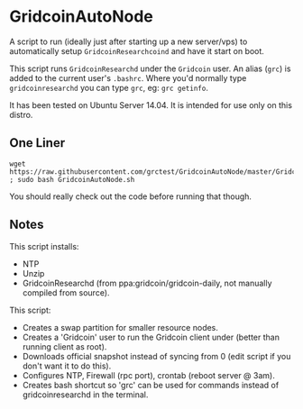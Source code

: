 GridcoinAutoNode
===============

A script to run (ideally just after starting up a new server/vps) to automatically setup `GridcoinResearchcoind` and have it start on boot.

This script runs `GridcoinResearchd` under the `Gridcoin` user. An alias (`grc`) is added to the current user's `.bashrc`. Where you'd normally type `gridcoinresearchd` you can type `grc`, eg: `grc getinfo`.

It has been tested on Ubuntu Server 14.04. It is intended for use only on this distro.

One Liner
---------

    wget https://raw.githubusercontent.com/grctest/GridcoinAutoNode/master/GridcoinAutoNode.sh ; sudo bash GridcoinAutoNode.sh

You should really check out the code before running that though.

Notes
-----

This script installs:
- NTP
- Unzip
- GridcoinResearchd (from ppa:gridcoin/gridcoin-daily, not manually compiled from source).

This script:
- Creates a swap partition for smaller resource nodes.
- Creates a 'Gridcoin' user to run the Gridcoin client under (better than running client as root).
- Downloads official snapshot instead of syncing from 0 (edit script if you don't want it to do this).
- Configures NTP, Firewall (rpc port), crontab (reboot server @ 3am).
- Creates bash shortcut so 'grc' can be used for commands instead of gridcoinresearchd in the terminal.
